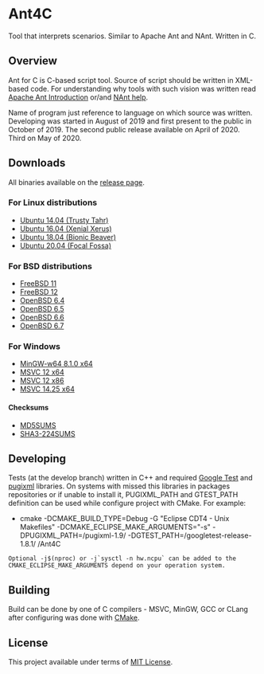 # Ant4C
Tool that interprets scenarios. Similar to Apache Ant and NAnt. Written in C.

## Overview
Ant for C is C-based script tool. Source of script should be written in XML-based code.
For understanding why tools with such vision was written read [Apache Ant Introduction](http://jakarta.apache.org/ant/manual/) or/and [NAnt help](http://nant.sourceforge.net/).

Name of program just reference to language on which source was written.
Developing was started in August of 2019 and first present to the public in October of 2019.
The second public release available on April of 2020.
Third on May of 2020.

## Downloads
All binaries available on the [release page](https://github.com/TheVice/Ant4C/releases/).

### For Linux distributions
* [Ubuntu 14.04 (Trusty Tahr)](https://github.com/TheVice/Ant4C/releases/download/v2020.05/ant4c_2020.05-1trusty1.0_amd64.deb)
* [Ubuntu 16.04 (Xenial Xerus)](https://github.com/TheVice/Ant4C/releases/download/v2020.05/ant4c_2020.05-1xenial1.0_amd64.deb)
* [Ubuntu 18.04 (Bionic Beaver)](https://github.com/TheVice/Ant4C/releases/download/v2020.05/ant4c_2020.05-1bionic1.0_amd64.deb)
* [Ubuntu 20.04 (Focal Fossa)](https://github.com/TheVice/Ant4C/releases/download/v2020.05/ant4c_2020.05-1focal1.0_amd64.deb)

### For BSD distributions
* [FreeBSD 11](https://github.com/TheVice/Ant4C/releases/download/v2020.05/ant4c-2020.05_freebsd_11.txz)
* [FreeBSD 12](https://github.com/TheVice/Ant4C/releases/download/v2020.05/ant4c-2020.05_freebsd_12.txz)
* [OpenBSD 6.4](https://github.com/TheVice/Ant4C/releases/download/v2020.05/ant4c-2020.05_openbsd_6.4.tgz)
* [OpenBSD 6.5](https://github.com/TheVice/Ant4C/releases/download/v2020.05/ant4c-2020.05_openbsd_6.5.tgz)
* [OpenBSD 6.6](https://github.com/TheVice/Ant4C/releases/download/v2020.05/ant4c-2020.05_openbsd_6.6.tgz)
* [OpenBSD 6.7](https://github.com/TheVice/Ant4C/releases/download/v2020.05/ant4c-2020.05_openbsd_6.7.tgz)

### For Windows
* [MinGW-w64 8.1.0 x64](https://github.com/TheVice/Ant4C/releases/download/v2020.05/ant4c_app_2020.05_MinGW-w64_8.1.0_x64.zip)
* [MSVC 12 x64](https://github.com/TheVice/Ant4C/releases/download/v2020.05/ant4c_app_2020.05_MSVC_12_x64.zip)
* [MSVC 12 x86](https://github.com/TheVice/Ant4C/releases/download/v2020.05/ant4c_app_2020.05_MSVC_12_x86.zip)
* [MSVC 14.25 x64](https://github.com/TheVice/Ant4C/releases/download/v2020.05/ant4c_app_2020.05_MSVC_14.25_x64.zip)

#### Checksums

* [MD5SUMS](MD5SUMS)
* [SHA3-224SUMS](SHA3-224SUMS)

## Developing
Tests (at the develop branch) written in C++ and required [Google Test](https://github.com/google/googletest) and [pugixml](https://github.com/zeux/pugixml/) libraries.
On systems with missed this libraries in packages repositories or if unable to install it, PUGIXML_PATH and GTEST_PATH definition can be used while configure project with CMake.
For example:
* cmake -DCMAKE_BUILD_TYPE=Debug -G "Eclipse CDT4 - Unix Makefiles" -DCMAKE_ECLIPSE_MAKE_ARGUMENTS="-s" -DPUGIXML_PATH=<full path>/pugixml-1.9/ -DGTEST_PATH=<full path>/googletest-release-1.8.1/ <full path>/Ant4C
```
Optional -j$(nproc) or -j`sysctl -n hw.ncpu` can be added to the CMAKE_ECLIPSE_MAKE_ARGUMENTS depend on your operation system.
```

## Building
Build can be done by one of C compilers - MSVC, MinGW, GCC or CLang after configuring was done with [CMake](http://www.cmake.org/download/).

## License
This project available under terms of [MIT License](LICENSE).
